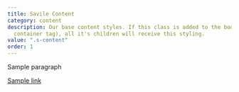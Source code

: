 ```yaml
---
title: Savile Content
category: content
description: Our base content styles. If this class is added to the body tag (or any
  container tag), all it's children will receive this styling.
value: ".s-content"
order: 1
---
```

<section class="s-content">
 <p>Sample paragraph</p>
 <a href="">Sample link</a>
</section>